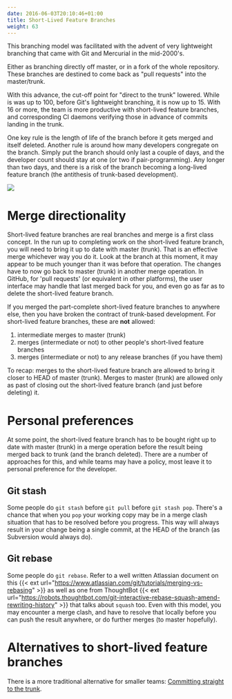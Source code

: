 ```yaml
---
date: 2016-06-03T20:10:46+01:00
title: Short-Lived Feature Branches
weight: 63
---
```


This branching model was facilitated with the advent of very lightweight branching that came with Git and Mercurial 
in the mid-2000's. 

Either as branching directly off master, or in a fork of the whole repository. These branches are destined to come 
back as "pull requests" into the master/trunk.

With this advance, the cut-off point for "direct to the trunk" lowered.
While is was up to 100, before Git's lightweight branching, it is now up to 15. With 16 or more, the team is more 
productive with short-lived feature branches, and corresponding CI daemons verifying those in advance of 
commits landing in the trunk.

One key rule is the length of life of the branch before it gets merged and itself deleted. Another rule is around how
many developers congregate on the branch. Simply put the branch should only last a couple of days, and the developer 
count should stay at one (or two if pair-programming). Any longer than two days, and there is a risk of the branch 
becoming a long-lived feature branch (the antithesis of trunk-based development).

![](/5-min-overview/trunk_pr.png)

# Merge directionality

Short-lived feature branches are real branches and merge is a first class concept. In the run up to completing work
on the short-lived feature branch, you will need to bring it up to date with master (trunk). That is an effective
merge whichever way you do it. Look at the branch at this moment, it may appear to be much younger than it was
before that operation. The changes have to now go back to master (trunk) in another merge operation. In GitHub, for 
'pull requests' (or equivalent in other platforms), the user interface may handle that last merged back for you, and even
go as far as to delete the short-lived feature branch.

If you merged the part-complete short-lived feature branches to anywhere else, then you have broken the 
contract of trunk-based development. For short-lived feature branches, these are **not** allowed: 

1. intermediate merges to master (trunk)
2. merges (intermediate or not) to other people's short-lived feature branches
3. merges (intermediate or not) to any release branches (if you have them)

To recap: merges to the short-lived feature branch are allowed to bring it closer to HEAD of master (trunk). Merges
to master (trunk) are allowed only as past of closing out the short-lived feature branch (and just before deleting) it.

# Personal preferences

At some point, the short-lived feature branch has to be bought right up to date with master (trunk) in a merge 
operation before the result being merged back to trunk (and the branch deleted). There are a number of approaches
for this, and while teams may have a policy, most leave it to personal preference for the developer.

## Git stash

Some people do `git stash` before `git pull` before `git stash pop`. There's a chance that when you `pop` your
working copy may be in a merge clash situation that has to be resolved before you progress. This way will always
result in your change being a single commit, at the HEAD of the branch (as Subversion would always do).

## Git rebase

Some people do `git rebase`. Refer to a well written Atlassian document on this {{< ext url="https://www.atlassian.com/git/tutorials/merging-vs-rebasing" >}} as well as one from ThoughtBot {{< ext url="https://robots.thoughtbot.com/git-interactive-rebase-squash-amend-rewriting-history" >}} that talks about `squash` too.  Even with this model,
you may encounter a merge clash, and have to resolve that locally before you can push the result anywhere, or do 
further merges (to master hopefully).

# Alternatives to short-lived feature branches

There is a more traditional alternative for smaller teams:
[Committing straight to the trunk](/committing-straight-to-the-trunk/).
